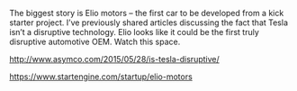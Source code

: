 The biggest story is Elio motors – the first car to be developed from a kick starter project. I’ve previously shared articles discussing the fact that Tesla isn’t a disruptive technology. Elio looks like it could be the first truly disruptive automotive OEM. Watch this space.

http://www.asymco.com/2015/05/28/is-tesla-disruptive/

https://www.startengine.com/startup/elio-motors
